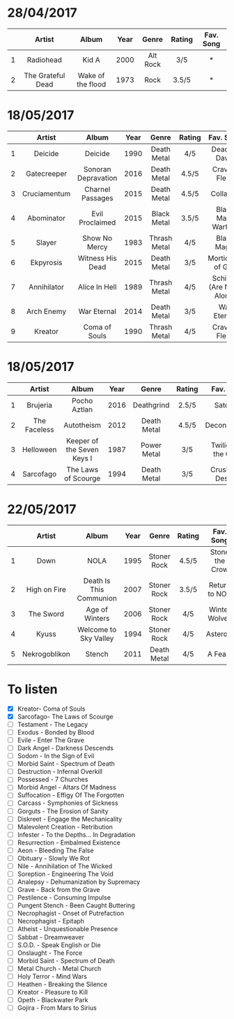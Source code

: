 <!--
Table Template
|     | Artist    | Album                 | Year        | Genre      | Rating      | Fav. Song   |
| :-: | :-------: | :-------------------: | :---------: | :--------: | :---------: | :---------: |
| #   |           |                       |             |            | */5         |             |

- [ ] 

-->

28/04/2017
============

|     | Artist            | Album               | Year   | Genre       | Rating     | Fav. Song   |
| :-: | :-------:         | :-----------------: | :----: | :---------: | :--------: | :---------: |
| 1   | Radiohead         | Kid A               | 2000   | Alt Rock    | 3/5        | *           |
| 2   | The Grateful Dead | Wake of the flood   | 1973   | Rock        | 3.5/5      | *           |


18/05/2017
============

|     | Artist       | Album               | Year   | Genre        | Rating     | Fav. Song                |
| :-: | :-------:    | :-----------------: | :----: | :---------:  | :--------: | :---------:              |
| 1   | Deicide      | Deicide             | 1990   | Death Metal  | 4/5        | Dead by Dawn             |
| 2   | Gatecreeper  | Sonoran Depravation | 2016   | Death Metal  | 4.5/5      | Craving Flesh            |
| 3   | Cruciamentum | Charnel Passages    | 2015   | Death Metal  | 4.5/5      | Collapse                 |
| 4   | Abominator   | Evil Proclaimed     | 2015   | Black Metal  | 3.5/5      | Black Mass Warfare       |
| 5   | Slayer       | Show No Mercy       | 1983   | Thrash Metal | 4/5        | Black Magic              |
| 6   | Ekpyrosis    | Witness His Dead    | 2015   | Death Metal  | 3/5        | Morticians of God        |
| 7   | Annihilator  | Alice In Hell       | 1989   | Thrash Metal | 4/5        | Schizos (Are Neve Alone) |
| 8   | Arch Enemy   | War Eternal         | 2014   | Death Metal  | 3/5        | War Eternal              |
| 9   | Kreator      | Coma of Souls       | 1990   | Thrash Metal | 4/5        | Craving Flesh            |


18/05/2017
============

|     | Artist       | Album                      | Year        | Genre       | Rating      | Fav. Song            |
| :-: | :-------:    | :-------------------:      | :---------: | :--------:  | :---------: | :---------:          |
| 1   | Brujeria     | Pocho Aztlan               | 2016        | Deathgrind  | 2.5/5       | Satongo              |
| 2   | The Faceless | Autotheism                 | 2012        | Death Metal | 4.5/5       | Deconsecrate         |
| 3   | Helloween    | Keeper of the Seven Keys I | 1987        | Power Metal | 3/5         | Twilight of the Gods |
| 4   | Sarcofago    | The Laws of Scourge        | 1994        | Death Metal | 3/5         | Crush, Kill, Destroy |

22/05/2017
============

|     | Artist        | Album                   | Year        | Genre       | Rating      | Fav. Song      |
| :-: | :-------:     | :-------------------:   | :---------: | :--------:  | :---------: | :---------:    |
| 1   | Down          | NOLA                    | 1995        | Stoner Rock | 4.5/5       | Stone the Crow |
| 2   | High on Fire  | Death Is This Communion | 2007        | Stoner Rock | 3.5/5       | Return to NOD  |
| 3   | The Sword     | Age of Winters          | 2006        | Stoner Rock | 4/5         | Winter Wolves  |
| 4   | Kyuss         | Welcome to Sky Valley   | 1994        | Stoner Rock | 4/5         | Asteroid       |
| 5   | Nekrogoblikon | Stench                  | 2011        | Death Metal | 4/5         | A Feast        |

To listen
==============

- [x] Kreator- Coma of Souls
- [x] Sarcofago- The Laws of Scourge
- [ ] Testament - The Legacy
- [ ] Exodus - Bonded by Blood
- [ ] Evile - Enter The Grave
- [ ] Dark Angel - Darkness Descends
- [ ] Sodom - In the Sign of Evil
- [ ] Morbid Saint - Spectrum of Death
- [ ] Destruction - Infernal Overkill
- [ ] Possessed - 7 Churches
- [ ] Morbid Angel - Altars Of Madness
- [ ] Suffocation - Effigy Of The Forgotten
- [ ] Carcass - Symphonies of Sickness
- [ ] Gorguts - The Erosion of Sanity
- [ ] Diskreet - Engage the Mechanicality
- [ ] Malevolent Creation - Retribution
- [ ] Infester - To the Depths... In Degradation
- [ ] Resurrection - Embalmed Existence
- [ ] Aeon - Bleeding The False
- [ ] Obituary - Slowly We Rot
- [ ] Nile - Annihilation of The Wicked
- [ ] Soreption - Engineering The Void
- [ ] Analepsy - Dehumanization by Supremacy
- [ ] Grave - Back from the Grave
- [ ] Pestilence - Consuming Impulse
- [ ] Pungent Stench - Been Caught Buttering
- [ ] Necrophagist - Onset of Putrefaction
- [ ] Necrophagist - Epitaph
- [ ] Atheist - Unquestionable Presence
- [ ] Sabbat - Dreamweaver
- [ ] S.O.D. - Speak English or Die
- [ ] Onslaught - The Force
- [ ] Morbid Saint - Spectrum of Death
- [ ] Metal Church - Metal Church
- [ ] Holy Terror - Mind Wars
- [ ] Heathen - Breaking the Silence
- [ ] Kreator - Pleasure to Kill
- [ ] Opeth - Blackwater Park 
- [ ] Gojira - From Mars to Sirius
